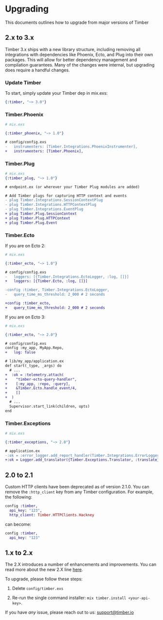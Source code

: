 # Upgrading

This documents outlines how to upgrade from major versions of Timber

## 2.x to 3.x

Timber 3.x ships with a new library structure, including removing all integrations with dependencies like Phoenix, Ecto, and Plug into their own packages.  This will allow for better dependency management and compilation guarantees.  Many of the changes were internal, but upgrading does require a handful changes.

### Update Timber

To start, simply update your Timber dep in mix.exs:

```elixir
{:timber, "~> 3.0"}
```

### Timber.Phoenix

```elixir
# mix.exs

{:timber_phoenix, "~> 1.0"}
```
```diff
# config/config.exs
-   instrumenters: [Timber.Integrations.PhoenixInstrumenter],
+   instrumenters: [Timber.Phoenix],
```

### Timber.Plug

```elixir
# mix.exs
{:timber_plug, "~> 1.0"}
```

```diff
# endpoint.ex (or wherever your Timber Plug modules are added)

# Add Timber plugs for capturing HTTP context and events
- plug Timber.Integrations.SessionContextPlug
- plug Timber.Integrations.HTTPContextPlug
- plug Timber.Integrations.EventPlug
+ plug Timber.Plug.SessionContext
+ plug Timber.Plug.HTTPContext
+ plug Timber.Plug.Event
```

### Timber.Ecto

If you are on Ecto 2:

```elixir
# mix.exs

{:timber_ecto, "~> 1.0"}
```

```diff
# config/config.exs
-   loggers: [{Timber.Integrations.EctoLogger, :log, []}]
+   loggers: [{Timber.Ecto, :log, []}]

-config :timber, Timber.Integrations.EctoLogger,
-   query_time_ms_threshold: 2_000 # 2 seconds

+config :timber_ecto,
+   query_time_ms_threshold: 2_000 # 2 seconds
```

If you are on Ecto 3:
```elixir
# mix.exs

{:timber_ecto, "~> 2.0"}
```

```diff
# config/config.exs
config :my_app, MyApp.Repo,
+   log: false
```

```diff
# lib/my_app/application.ex
def start(_type, _args) do
  # ...
+  :ok = :telemetry.attach(
+    "timber-ecto-query-handler",
+    [:my_app, :repo, :query],
+    &Timber.Ecto.handle_event/4,
+    []
+  )
  # ...
  Supervisor.start_link(children, opts)
end
```

### Timber.Exceptions

```elixir
# mix.exs

{:timber_exceptions, "~> 2.0"}
```

```diff
# application.ex
-:ok = :error_logger.add_report_handler(Timber.Integrations.ErrorLogger)
+:ok = Logger.add_translator({Timber.Exceptions.Translator, :translate})
```

## 2.0 to 2.1

Custom HTTP clients have been deprecated as of version 2.1.0. You can remove the
`:http_client` key from any Timber configuration. For example, the following:

```elixir
config :timber,
  api_key: "123",
  http_client: Timber.HTTPClients.Hackney
```

can become:

```elixir
config :timber,
  api_key: "123"
```

## 1.x to 2.x

The 2.X introduces a number of enhancements and improvements. You can read more about the
new 2.X line [here](https://timber.io/changelog/2017/03/31/timber-for-elixir-2-0/).

To upgrade, please follow these steps:

1. Delete `config/timber.exs`

2. Re-run the single command installer: `mix timber.install <your-api-key>`.

If you have *any* issue, please reach out to us: support@timber.io
